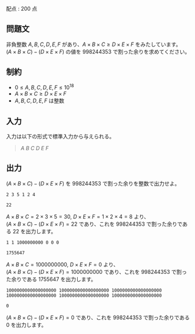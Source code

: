 配点 : $200$ 点

## 問題文

非負整数 $A,B,C,D,E,F$ があり、$A\times B\times C\geq D\times E\times F$ をみたしています。<br>
$(A\times B\times C)-(D\times E\times F)$ の値を $998244353$ で割った余りを求めてください。

## 制約

- $0\leq A,B,C,D,E,F\leq 10^{18}$
- $A\times B\times C\geq D\times E\times F$
- $A,B,C,D,E,F$ は整数

## 入力

入力は以下の形式で標準入力から与えられる。

> $A$ $B$ $C$ $D$ $E$ $F$

## 出力

$(A\times B\times C)-(D\times E\times F)$ を $998244353$ で割った余りを整数で出力せよ。  

```input1
2 3 5 1 2 4
```

```output1
22
```

$A\times B\times C=2\times 3\times 5=30$, $D\times E\times F=1\times 2\times 4=8$ より、<br>
$(A\times B\times C)-(D\times E\times F)=22$ であり、これを $998244353$ で割った余りである $22$ を出力します。

```input2
1 1 1000000000 0 0 0
```

```output2
1755647
```

$A\times B\times C=1000000000$, $D\times E\times F=0$ より、<br>
$(A\times B\times C)-(D\times E\times F)=1000000000$ であり、これを $998244353$ で割った余りである $1755647$ を出力します。

```input3
1000000000000000000 1000000000000000000 1000000000000000000 1000000000000000000 1000000000000000000 1000000000000000000
```

```output3
0
```

$(A\times B\times C)-(D\times E\times F)=0$ であり、これを $998244353$ で割った余りである $0$ を出力します。